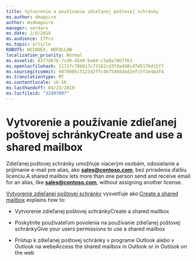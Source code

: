 ```yaml
---
title: Vytvorenie a používanie zdieľanej poštovej schránky
ms.author: dmaguire
author: msdmaguire
manager: serdars
ms.date: 2/8/2018
ms.audience: ITPro
ms.topic: article
ROBOTS: NOINDEX, NOFOLLOW
localization_priority: Normal
ms.assetid: 63f7d676-7cd9-4549-ba84-c3a8a7867f63
ms.openlocfilehash: 1171fc78b817c73162cd3fdad48cd7d517bd15f7
ms.sourcegitcommit: 9d78905c512192ffc4675468abd2efc5f2e4baf4
ms.translationtype: MT
ms.contentlocale: sk-SK
ms.lasthandoff: 04/23/2019
ms.locfileid: "32407007"
---
```

# <a name="create-and-use-a-shared-mailbox"></a><span data-ttu-id="ac3b1-102">Vytvorenie a používanie zdieľanej poštovej schránky</span><span class="sxs-lookup"><span data-stu-id="ac3b1-102">Create and use a shared mailbox</span></span>

<span data-ttu-id="ac3b1-103">Zdieľanej poštovej schránky umožňuje viacerým osobám, odosielanie a prijímanie e-mail pre alias, ako **sales@contoso.com**, bez priradenia ďalšiu licenciu.</span><span class="sxs-lookup"><span data-stu-id="ac3b1-103">A shared mailbox lets more than one person send and receive email for an alias, like **sales@contoso.com**, without assigning another license.</span></span>
  
<span data-ttu-id="ac3b1-104">[Vytvorenie zdieľanej poštovej schránky](https://support.office.com/article/Create-a-shared-mailbox-871a246d-3acd-4bba-948e-5de8be0544c9) vysvetľuje ako:</span><span class="sxs-lookup"><span data-stu-id="ac3b1-104">[Create a shared mailbox](https://support.office.com/article/Create-a-shared-mailbox-871a246d-3acd-4bba-948e-5de8be0544c9) explains how to:</span></span> 
  
- <span data-ttu-id="ac3b1-105">Vytvorenie zdieľanej poštovej schránky</span><span class="sxs-lookup"><span data-stu-id="ac3b1-105">Create a shared mailbox</span></span>
    
- <span data-ttu-id="ac3b1-106">Poskytnite používateľom povolenia na používanie zdieľanej poštovej schránky</span><span class="sxs-lookup"><span data-stu-id="ac3b1-106">Give your users permissions to use a shared mailbox</span></span>
    
- <span data-ttu-id="ac3b1-107">Prístup k zdieľanej poštovej schránky v programe Outlook alebo v Outlook na webe</span><span class="sxs-lookup"><span data-stu-id="ac3b1-107">Access the shared mailbox in Outlook or in Outlook on the web</span></span>
    

